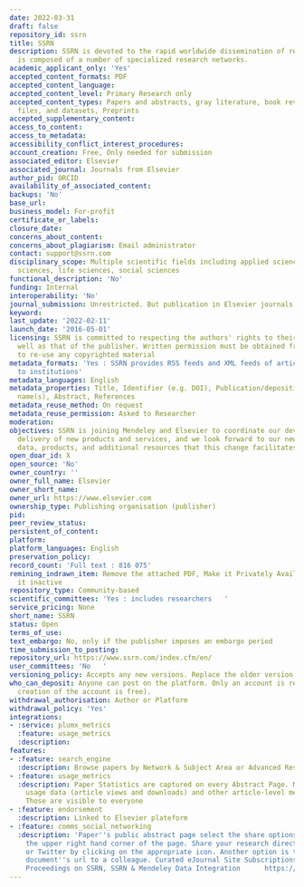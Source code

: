 ```yaml
---
date: 2022-03-31
draft: false
repository_id: ssrn
title: SSRN
description: SSRN is devoted to the rapid worldwide dissemination of research and
  is composed of a number of specialized research networks.
academic_applicant_only: 'Yes'
accepted_content_formats: PDF
accepted_content_language:
accepted_content_level: Primary Research only
accepted_content_types: Papers and abstracts, gray literature, book reviews, multimedia
  files, and datasets, Preprints
accepted_supplementary_content:
access_to_content:
access_to_metadata:
accessibility_conflict_interest_procedures:
account_creation: Free, Only needed for submission
associated_editor: Elsevier
associated_journal: Journals from Elsevier
author_pid: ORCID
availability_of_associated_content:
backups: 'No'
base_url:
business_model: For-profit
certificate_or_labels:
closure_date:
concerns_about_content:
concerns_about_plagiarism: Email administrator
contact: support@ssrn.com
disciplinary_scope: Multiple scientific fields including applied sciences, health
  sciences, life sciences, social sciences
functional_description: 'No'
funding: Internal
interoperability: 'No'
journal_submission: Unrestricted. But publication in Elsevier journals facilitated
keyword:
last_update: '2022-02-11'
launch_date: '2016-05-01'
licensing: SSRN is committed to respecting the authors' rights to their papers as
  well as that of the publisher. Written permission must be obtained from the rightsholder
  to re-use any copyrighted material
metadata_formats: 'Yes : SSRN provides RSS feeds and XML feeds of article metadata
  to institutions'
metadata_languages: English
metadata_properties: Title, Identifier (e.g. DOI), Publication/deposition date, Author
  name(s), Abstract, References
metadata_reuse_method: On request
metadata_reuse_permission: Asked to Researcher
moderation:
objectives: SSRN is joining Mendeley and Elsevier to coordinate our development and
  delivery of new products and services, and we look forward to our new access to
  data, products, and additional resources that this change facilitates
open_doar_id: X
open_source: 'No'
owner_country: ''
owner_full_name: Elsevier
owner_short_name:
owner_url: https://www.elsevier.com
ownership_type: Publishing organisation (publisher)
pid:
peer_review_status:
persistent_of_content:
platform:
platform_languages: English
preservation_policy:
record_count: 'Full text : 816 075'
remining_indrawn_item: Remove the attached PDF, Make it Privately Available, Make
  it inactive
repository_type: Community-based
scientific_committees: 'Yes : includes researchers   '
service_pricing: None
short_name: SSRN
status: Open
terms_of_use:
text_embargo: No, only if the publisher imposes an embargo period
time_submission_to_posting:
repository_url: https://www.ssrn.com/index.cfm/en/
user_committees: 'No   '
versioning_policy: Accepts any new versions. Replace the older version of the paper.
who_can_deposit: Anyone can post on the platform. Only an account is required ( The
  creation of the account is free).
withdrawal_authorisation: Author or Platform
withdrawal_policy: 'Yes'
integrations:
- :service: plumx_metrics
  :feature: usage_metrics
  :description:
features:
- :feature: search_engine
  :description: Browse papers by Network & Subject Area or Advanced Research
- :feature: usage_metrics
  :description: Paper Statistics are captured on every Abstract Page. Metrics include
    usage data (article views and downloads) and other article-level metrics (Citations).
    Those are visible to everyone
- :feature: endorsement
  :description: Linked to Elsevier plateform
- :feature: comms_social_networking
  :description: 'Paper''s public abstract page select the share options located in
    the upper right hand corner of the page. Share your research directly to Facebook
    or Twitter by clicking on the appropriate icon. Another option is to email the
    document''s url to a colleague. Curated eJournal Site Subscriptions. Conference
    Proceedings on SSRN, SSRN & Mendeley Data Integration      https://www.ssrn.com/index.cfm/en/subscribe/'
---
```



